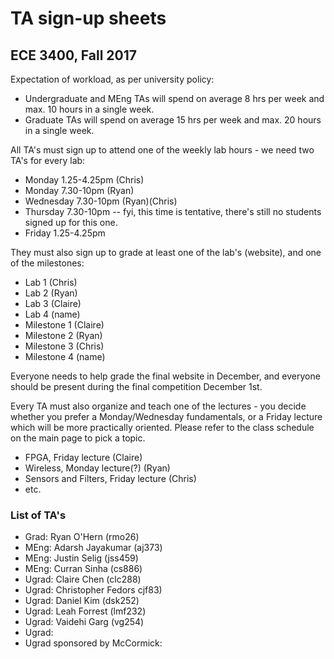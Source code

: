 # TA sign-up sheets
## ECE 3400, Fall 2017

Expectation of workload, as per university policy:

* Undergraduate and MEng TAs will spend on average 8 hrs per week and max. 10 hours in a single week.
* Graduate TAs will spend on average 15 hrs per week and max. 20 hours in a single week.

All TA's must sign up to attend one of the weekly lab hours - we need two TA's for every lab:

* Monday 1.25-4.25pm (Chris)
* Monday 7.30-10pm (Ryan)
* Wednesday 7.30-10pm (Ryan)(Chris)
* Thursday 7.30-10pm -- fyi, this time is tentative, there's still no students signed up for this one.
* Friday 1.25-4.25pm

They must also sign up to grade at least one of the lab's (website), and one of the milestones:

* Lab 1 (Chris)
* Lab 2 (Ryan)
* Lab 3 (Claire)
* Lab 4 (name)
* Milestone 1 (Claire)
* Milestone 2 (Ryan)
* Milestone 3 (Chris)
* Milestone 4 (name)

Everyone needs to help grade the final website in December, and everyone should be present during the final competition December 1st.

Every TA must also organize and teach one of the lectures - you decide whether you prefer a Monday/Wednesday fundamentals, or a Friday lecture which will be more practically oriented. Please refer to the class schedule on the main page to pick a topic.

* FPGA, Friday lecture (Claire)
* Wireless, Monday lecture(?) (Ryan)
* Sensors and Filters, Friday lecture (Chris)
* etc.

### List of TA's

* Grad: Ryan O'Hern (rmo26)
* MEng: Adarsh Jayakumar (aj373)
* MEng: Justin Selig (jss459)
* MEng: Curran Sinha (cs886)
* Ugrad: Claire Chen (clc288)
* Ugrad: Christopher Fedors cjf83)
* Ugrad: Daniel Kim (dsk252)
* Ugrad: Leah Forrest (lmf232)
* Ugrad: Vaidehi Garg (vg254)
* Ugrad: 
* Ugrad sponsored by McCormick: 
